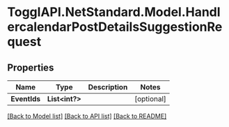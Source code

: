# TogglAPI.NetStandard.Model.HandlercalendarPostDetailsSuggestionRequest
## Properties

Name | Type | Description | Notes
------------ | ------------- | ------------- | -------------
**EventIds** | **List&lt;int?&gt;** |  | [optional] 

[[Back to Model list]](../README.md#documentation-for-models) [[Back to API list]](../README.md#documentation-for-api-endpoints) [[Back to README]](../README.md)

